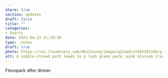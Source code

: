 ```yaml
---
share: true
section: updates
draft: false
title: ""
categories:
- Shorts
date: 2023-04-22 21:19:39
type: _notes
draft: true
photo: https://res.cloudinary.com/dbi2zounq/image/upload/v1682191168/pjpsjfdhzwb11zi4219g.jpg
alt: A cobble-stoned path leads to a lush green park; pink blossom trees hang overhead.
---
```


Flevopark after dinner
